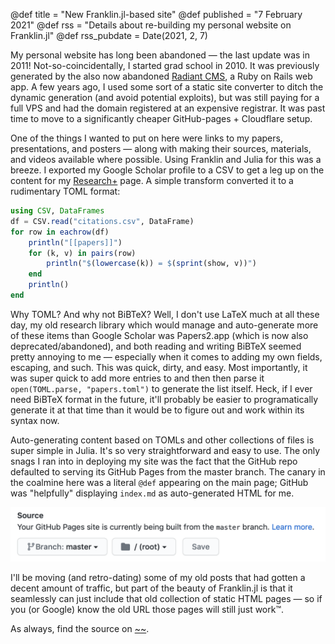 @def title = "New Franklin.jl-based site"
@def published = "7 February 2021"
@def rss = "Details about re-building my personal website on Franklin.jl"
@def rss_pubdate = Date(2021, 2, 7)


My personal website has long been abandoned — the last update was in 2011!
Not-so-coincidentally, I started grad school in 2010. It was previously generated by the
also now abandoned [Radiant CMS], a Ruby on Rails web app. A few years ago, I used some sort
of a static site converter to ditch the dynamic generation (and avoid potential exploits),
but was still paying for a full VPS and had the domain registered at an expensive registrar.
It was past time to move to a significantly cheaper GitHub-pages + Cloudflare setup.

One of the things I wanted to put on here were links to my papers, presentations, and
posters — along with making their sources, materials, and videos available where possible.
Using Franklin and Julia for this was a breeze.  I exported my Google Scholar profile to a
CSV to get a leg up on the content for my [Research+] page. A simple transform converted it
to a rudimentary TOML format:

```julia
using CSV, DataFrames
df = CSV.read("citations.csv", DataFrame)
for row in eachrow(df)
    println("[[papers]]")
    for (k, v) in pairs(row)
        println("$(lowercase(k)) = $(sprint(show, v))")
    end
    println()
end
```

Why TOML? And why not BiBTeX? Well, I don't use LaTeX much at all these day, my old research
library which would manage and auto-generate more of these items than Google Scholar was
Papers2.app (which is now also deprecated/abandoned), and both reading and writing BiBTeX
seemed pretty annoying to me — especially when it comes to adding my own fields, escaping,
and such. This was quick, dirty, and easy. Most importantly, it was super quick to add more
entries to and then then parse it `open(TOML.parse, "papers.toml")` to generate the list
itself. Heck, if I ever need BiBTeX format in the future, it'll probably be easier to
programatically generate it at that time than it would be to figure out and work within its
syntax now.

Auto-generating content based on TOMLs and other collections of files is super simple in
Julia. It's so very straightforward and easy to use. The only snags I ran into in deploying
my site was the fact that the GitHub repo defaulted to serving its GitHub Pages from the
master branch.  The canary in the coalmine here was a literal `@def` appearing on the main
page; GitHub was "helpfully" displaying `index.md` as auto-generated HTML for me.

![mistaken repo setting](/assets/notes/bad_github_setting.png)

I'll be moving (and retro-dating) some of my old posts that had gotten a decent amount of
traffic, but part of the beauty of Franklin.jl is that it seamlessly can just include that
old collection of static HTML pages — so if you (or Google) know the old URL those pages
will still just work™.

As always, find the source on [~~~<i class="fab fa-github" title="GitHub"></i>~~~](https://github.com/mbauman/mbauman.github.io/).

[Research+]: /research/
[Radiant CMS]: https://en.wikipedia.org/wiki/Radiant_(software)
